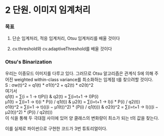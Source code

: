 # 2 단원. 이미지 임계처리

### 목표

1. 단순 임계처리, 적응 임계처리, Otsu 임계처리를 배울 것이다

2. cv.threshold와 cv.adaptiveThreshold를 배울 것이다

### Otsu's Binarization

우리는 이중모드 이미지를 다루고 있다. 그러므로 Otsu 알고리즘은 관계식 S에 의해 주어진 weighted within-class variance를 최소화하는 임계점 t를 찾으려할 것이다.<br>
S : σw(t)^2 = q1(t) * σ1(t)^2 + q2(t) * σ2(t)^2<br>
여기서<br>
q1(t) = ∑(i = 1 -> t)P(i) & q2(t) = ∑(i=t+1 -> I)P(i)<br>
μ1(t) = ∑(i=1 -> t)(i * P(i) / q1(t)) & μ2(t) = ∑(i=t+1 -> I)(i * P(i) / q2(t))<br>
σ1(t)^2 = ∑(i=1 -> t)(((i − μ1(t))^2) * (P(i) / q1(t))) & σ2(t)^2 = ∑(i=t+1 -> I)(((i − μ2(t))^2) * (P(i) / q2(t)))<br>
이 식을 통해 두 극대점 사이에 있어 양 클래스의 변화량이 최소가 되는 t의 값을 찾는다.

이를 실제로 파이썬으로 구현한 코드가 3번 튜토리얼이다.